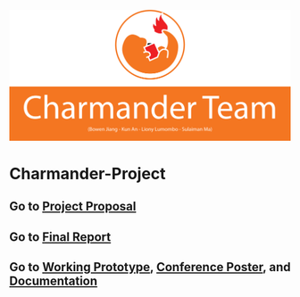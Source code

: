 ![Header](https://github.com/deco3500-2019/Charmander-Project/blob/master/Images/header.png?raw=true)

# Charmander-Project

## Go to [Project Proposal](https://github.com/deco3500-2019/Charmander-Project/wiki/Proposal)

## Go to [Final Report](https://github.com/deco3500-2019/Charmander-Project/wiki/Final-Report)

## Go to [Working Prototype](https://charmander.uqcloud.net/), [Conference Poster](https://github.com/deco3500-2019/Charmander-Project/wiki/Final-Report#conference-poster-and-website), and [Documentation](https://github.com/deco3500-2019/Charmander-Project/wiki/Documentation)


